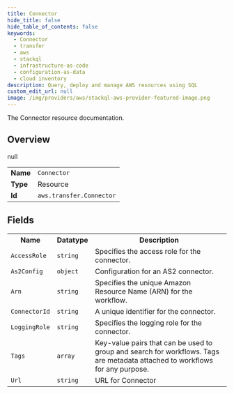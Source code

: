 ```yaml
---
title: Connector
hide_title: false
hide_table_of_contents: false
keywords:
  - Connector
  - transfer
  - aws
  - stackql
  - infrastructure-as-code
  - configuration-as-data
  - cloud inventory
description: Query, deploy and manage AWS resources using SQL
custom_edit_url: null
image: /img/providers/aws/stackql-aws-provider-featured-image.png
---
```

The Connector resource documentation.

## Overview
<table><tbody>
<tr><td><b>Name</b></td><td><code>Connector</code></td></tr>
<tr><td><b>Type</b></td><td>Resource</td></tr>
null
<tr><td><b>Id</b></td><td><code>aws.transfer.Connector</code></td></tr>
</tbody></table>

## Fields
<table><tbody>
<tr><th>Name</th><th>Datatype</th><th>Description</th></tr>
<tr><td><code>AccessRole</code></td><td><code>string</code></td><td>Specifies the access role for the connector.</td></tr><tr><td><code>As2Config</code></td><td><code>object</code></td><td>Configuration for an AS2 connector.</td></tr><tr><td><code>Arn</code></td><td><code>string</code></td><td>Specifies the unique Amazon Resource Name (ARN) for the workflow.</td></tr><tr><td><code>ConnectorId</code></td><td><code>string</code></td><td>A unique identifier for the connector.</td></tr><tr><td><code>LoggingRole</code></td><td><code>string</code></td><td>Specifies the logging role for the connector.</td></tr><tr><td><code>Tags</code></td><td><code>array</code></td><td>Key-value pairs that can be used to group and search for workflows. Tags are metadata attached to workflows for any purpose.</td></tr><tr><td><code>Url</code></td><td><code>string</code></td><td>URL for Connector</td></tr>
</tbody></table>